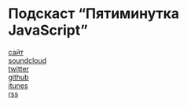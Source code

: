 Подскаст “Пятиминутка JavaScript”
=================================
[сайт](http://5minjs.ru)  
[soundcloud](https://soundcloud.com/5minjs)  
[twitter](https://twitter.com/5minjs)  
[github](https://github.com/olegafx/5minjs)  
[itunes](https://itunes.apple.com/ru/podcast/patiminutka-javascript/id964669252)  
[rss](http://feeds.soundcloud.com/users/soundcloud:users:135695663/sounds.rss)
